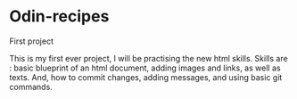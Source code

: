 # Odin-recipes
First project

This is my first ever project, I will be practising the new html skills.
Skills are : basic blueprint of an html document, adding images and links, as well as texts. And, how to commit changes, adding messages, and using basic git commands.
